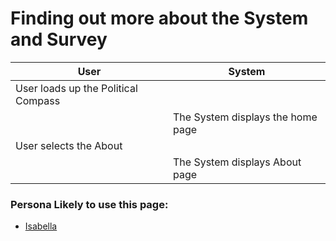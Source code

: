 # Finding out more about the System and Survey

| User                                      | System                       |
| ---------------------------------------- | ----------------------------------------- |
| User loads up the Political Compass | |
| | The System displays the home page|
| User selects the About| |
| | The System displays About page|

### Persona Likely to use this page:
- [Isabella](Personas/Isabella.md)<br>